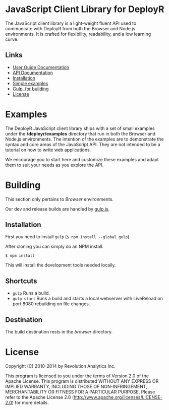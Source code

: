 JavaScript Client Library for DeployR
=====================================

The JavaScript client library is a light-weight fluent API used to communcate 
with DeployR from both the Browser and Node.js environments. It is crafted for 
flexibility, readability, and a low learning curve.

Links
-----

  * [User Guide Documentation](http://deployr.revolutionanalytics.com/documents/dev/client-jsdoc)
  * [API Documentation](http://deployr.revolutionanalytics.com/documents/dev/client-jsdoc/api/)
  * [Installation](http://deployr.revolutionanalytics.com/documents/dev/client-jsdoc/#install)  
  * [Simple examples](#examples)
  * [Gulp, for building](#building)
  * [License](#license)

Examples
========

The DeployR JavaScript client library ships with a set of small examples under 
the __/deployr/examples__ directory that run in both the Browser and Node.js 
environments. The intention of the examples are to demonstrate the syntax and 
core areas of the JavaScript API. They are not intended to be a tutorial on how 
to write web applications.

We encourage you to start here and customize these examples and adapt them to 
suit your needs as you explore the API.

Building
========

This section only pertains to _Browser_ environments. 

Our dev and release builds are handled by [gulp.js](http://gulpjs.com/).


Installation
------------

First you need to install `gulp` (`$ npm install --global gulp`)

After cloning you can simply do an NPM install.

`$ npm install`

This will install the development tools needed locally.

Shortcuts
---------

 * `gulp` Runs a build.
 * `gulp start` Runs a build and starts a local webserver with LiveReload on 
 port 8080 rebuilding on file changes.

Destination
-----------
The build destination rests in the _browser_ directory.

License
=======

Copyright (C) 2010-2014 by Revolution Analytics Inc.

This program is licensed to you under the terms of Version 2.0 of the
Apache License. This program is distributed WITHOUT
ANY EXPRESS OR IMPLIED WARRANTY, INCLUDING THOSE OF NON-INFRINGEMENT,
MERCHANTABILITY OR FITNESS FOR A PARTICULAR PURPOSE. Please refer to the
Apache License 2.0 (http://www.apache.org/licenses/LICENSE-2.0) for more 
details.
